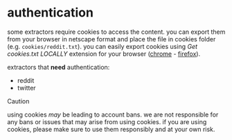 # authentication
some extractors require cookies to access the content. you can export them from your browser in netscape format and place the file in cookies folder (e.g. `cookies/reddit.txt`). you can easily export cookies using _Get cookies.txt LOCALLY_ extension for your browser ([chrome](https://chrome.google.com/webstore/detail/get-cookies-txt-locally/nhdogjmejiglipccpnnnanhbledajbpd) - [firefox](https://addons.mozilla.org/en-US/firefox/addon/get-cookies-txt-locally/)).

extractors that **need** authentication:
- reddit
- twitter

> [!CAUTION]
> using cookies _may_ be leading to account bans. we are not responsible for any bans or issues that may arise from using cookies. if you are using cookies, please make sure to use them responsibly and at your own risk.